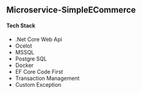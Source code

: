 ## Microservice-SimpleECommerce

#### Tech Stack
- .Net Core Web Api
- Ocelot
- MSSQL 
- Postgre SQL
- Docker
- EF Core Code First
- Transaction Management
- Custom Exception
